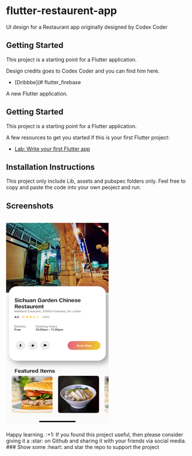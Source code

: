 # flutter-restaurent-app
UI design for a Restaurant app originally designed by Codex Coder

## Getting Started

This project is a starting point for a Flutter application. 

Design credits goes to Codex Coder and you can find him here.

- [Dribbbe](# flutter_firebase

A new Flutter application.

## Getting Started

This project is a starting point for a Flutter application.

A few resources to get you started if this is your first Flutter project:

- [Lab: Write your first Flutter app](https://flutter.io/docs/get-started/codelab)


## Installation Instructions

This project only include Lib, assets and pubspec folders only. Feel free to copy and paste the code into your own peoject and run.


## Screenshots

<br>
<img src="https://github.com/Suvink/flutter-restaurent-app/blob/master/screenshots/screenshot.png" width="280" height="550">

<br>
<br>
Happy learning. :+1:
If you found this project useful, then please consider giving it a :star: on Github and sharing it with your friends via social media. <br>
### Show some :heart: and star the repo to support the project
